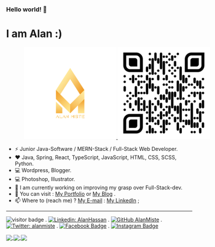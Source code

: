 ### Hello world! 👋

# I am Alan :)

<p align="center" style="width:600px">
  <a href="https://alanmiste.github.io" target="_blank">
    <img width="250" height="250" src="https://raw.githubusercontent.com/alanmiste/alanmiste/main/Alan%20Miste%20Logo.png" alt="Alan Miste Logo"/>
    <img width="250" height="250" src="https://raw.githubusercontent.com/alanmiste/alanmiste/main/AlanMiste-qr-code.png" alt="Alan Miste QR Code" />
  </a>
</p>

- ⚡ Junior Java-Software / MERN-Stack / Full-Stack Web Developer. 
- :heart: Java, Spring, React, TypeScript, JavaScript, HTML, CSS, SCSS, Python.
- 💻 Wordpress, Blogger.
- :computer: Photoshop, Illustrator.
- 🔭 I am currently working on improving my grasp over Full-Stack-dev.
- :pencil: You can visit : [My Portfolio](https://alanmiste.github.io/ "Alan's Portfolio") or [My Blog](https://alanmiste.wordpress.com "Alan's Blog") .
- 📫 Where to (reach me) ? [My E-mail](mailto:alanhsnn@gmail.com "alanhsnn@gmail.com") : [My LinkedIn](https://www.linkedin.com/in/alanhassan "Alan's LinkedIn account: @alanhassan") ;

---

![visitor badge](https://visitor-badge.glitch.me/badge?page_id=alanmiste.visitor-badge&left_text=You%20are%20the%20visitor%20number) .  [![Linkedin: AlanHassan](https://img.shields.io/badge/-AlanHassan-blue?style=flat-square&logo=Linkedin&logoColor=white&link=https://www.linkedin.com/in/alanhsnn/)](https://www.linkedin.com/in/alanhassan/) . [![GitHub AlanMiste](https://img.shields.io/github/followers/AlanMiste?label=follow&style=social)](https://github.com/AlanMiste) . [![Twitter: alanmiste](https://img.shields.io/twitter/follow/AlanMiste?style=social)](https://twitter.com/AlanMiste) .  [![Facebook Badge](https://img.shields.io/badge/-AlanMiste-blue?style=plastic&logo=Facebook&logoColor=white&link=https://www.facebook.com/AlanMiste)](https://www.facebook.com/AlanMiste) . [![Instagram Badge](https://img.shields.io/badge/-AlanMiste-gray?style=plastic&logo=instagram&logoColor=white&link=https://instagram.com/AlanMiste/)](https://instagram.com/AlanMiste)

<!-- ![Alan's GitHub stats](https://github-readme-stats.vercel.app/api?username=alanmiste&count_private=true&theme=highcontrast&show_icons=true) -->

<a href="#">
 <img align="center" src="https://github-readme-stats.vercel.app/api?username=AlanMiste&count_private=true&show_icons=true&theme=algolia" />
</a>

<a href="#">
 <img align="center" src="http://github-readme-streak-stats.herokuapp.com?user=AlanMiste&theme=algolia" />
</a>

<a href="#">
 <img align="center" src="https://github-readme-stats.vercel.app/api/top-langs/?username=alanmiste&layout=compact&theme=algolia" />
</a>

<!-- ![Alan's GitHub stats](https://github-readme-stats.vercel.app/api?username=AlanMiste&count_private=true&show_icons=true&theme=algolia) -->

<!-- [![GitHub Streak](http://github-readme-streak-stats.herokuapp.com?user=AlanMiste&theme=algolia)](https://git.io/streak-stats) -->

<!-- [![Top Langs](https://github-readme-stats.vercel.app/api/top-langs/?username=alanmiste&layout=compact&theme=algolia)](https://github.com/alanmiste/github-readme-stats) -->
